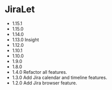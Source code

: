 # JiraLet

- 1.15.1
- 1.15.0
- 1.14.0
- 1.13.0
  Insight
- 1.12.0
- 1.10.1
- 1.10.0
- 1.9.0
- 1.8.0
- 1.4.0
  Refactor all features.
- 1.3.0
  Add Jira calendar and timeline features.
- 1.2.0
  Add Jira browser feature.
